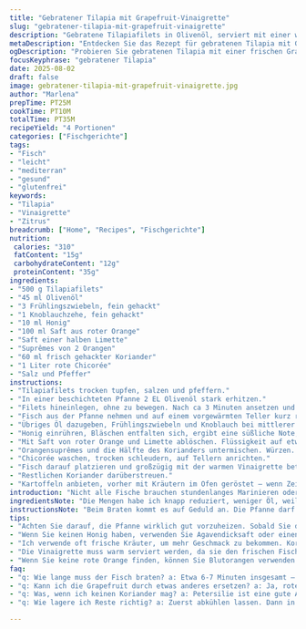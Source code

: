 ```yaml
---
title: "Gebratener Tilapia mit Grapefruit-Vinaigrette"
slug: "gebratener-tilapia-mit-grapefruit-vinaigrette"
description: "Gebratene Tilapiafilets in Olivenöl, serviert mit einer warmen Grapefruit-Vinaigrette aus karamellisierten Frühlingszwiebeln, Knoblauch und Honig, abgerundet mit frischer Koriander und roter Chicorée statt Mâche. Statt rosa Grapefruit verwendet rote Orange und Limettensaft für mehr Frische. Eine leichte, klare Zitrusnote, die den Fisch anhebt. Perfekt mit kleinen Ofenkartoffeln. Ohne Gluten, Milchprodukte, Eier und Nüsse. Kleine Anpassungen in Menge und Zutaten sorgen für mehr Balance und intensiveren Geschmack."
metaDescription: "Entdecken Sie das Rezept für gebratenen Tilapia mit Grapefruit-Vinaigrette – eine frische, mediterrane Delikatesse, die begeistert."
ogDescription: "Probieren Sie gebratenen Tilapia mit einer frischen Grapefruit-Vinaigrette. Ein einfaches, leckeres Gericht für jeden Anlass."
focusKeyphrase: "gebratener Tilapia"
date: 2025-08-02
draft: false
image: gebratener-tilapia-mit-grapefruit-vinaigrette.jpg
author: "Marlena"
prepTime: PT25M
cookTime: PT10M
totalTime: PT35M
recipeYield: "4 Portionen"
categories: ["Fischgerichte"]
tags:
- "Fisch"
- "leicht"
- "mediterran"
- "gesund"
- "glutenfrei"
keywords:
- "Tilapia"
- "Vinaigrette"
- "Zitrus"
breadcrumb: ["Home", "Recipes", "Fischgerichte"]
nutrition: 
 calories: "310"
 fatContent: "15g"
 carbohydrateContent: "12g"
 proteinContent: "35g"
ingredients:
- "500 g Tilapiafilets"
- "45 ml Olivenöl"
- "3 Frühlingszwiebeln, fein gehackt"
- "1 Knoblauchzehe, fein gehackt"
- "10 ml Honig"
- "100 ml Saft aus roter Orange"
- "Saft einer halben Limette"
- "Suprêmes von 2 Orangen"
- "60 ml frisch gehackter Koriander"
- "1 Liter rote Chicorée"
- "Salz und Pfeffer"
instructions:
- "Tilapiafilets trocken tupfen, salzen und pfeffern."
- "In einer beschichteten Pfanne 2 EL Olivenöl stark erhitzen."
- "Filets hineinlegen, ohne zu bewegen. Nach ca 3 Minuten ansetzen und vorsichtig wenden. Noch 3–4 Minuten garen bis die Ränder weiß und die Oberfläche opak ist."
- "Fisch aus der Pfanne nehmen und auf einem vorgewärmten Teller kurz ruhen lassen, mit Alufolie locker abdecken, damit er nicht austrocknet."
- "Übriges Öl dazugeben, Frühlingszwiebeln und Knoblauch bei mittlerer Hitze glasig dünsten – nicht bräunen."
- "Honig einrühren, Bläschen entfalten sich, ergibt eine süßliche Note, gut aufpassen, nicht zu heiß."
- "Mit Saft von roter Orange und Limette ablöschen. Flüssigkeit auf etwa die Hälfte reduzieren lassen – hier heißt es: beobachten, der Saft sollte leicht sirupartig eindicken, nicht komplett trocken werden."
- "Orangensuprêmes und die Hälfte des Korianders untermischen. Würzen. Scharf oder salzig? Lieber eher zart dosieren, Nachwürzen später leichter."
- "Chicorée waschen, trocken schleudern, auf Tellern anrichten."
- "Fisch darauf platzieren und großzügig mit der warmen Vinaigrette beträufeln."
- "Restlichen Koriander darüberstreuen."
- "Kartoffeln anbieten, vorher mit Kräutern im Ofen geröstet – wenn Zeit, intensive Ergänzung."
introduction: "Nicht alle Fische brauchen stundenlanges Marinieren oder aufwendige Soßen. Tilapia ist mild, braucht eine klare, aber frische Begleitung. Immer wieder probiert mit Zitrus – Grapefruit? Klar. Aber macht sie nicht zu sehr bitter? In meinen Versuchen brachte eine Kombination mit roten Orangen und Limette mehr Balance. Frühlingszwiebeln geben Süße, kein intensiver Lauchgeschmack, und Knoblauch vorsichtig, ohne zu verbrennen, damit er keine Bitterkeit bringt. Wärme macht die Vinaigrette zu mehr als nur Sauce – sie verbindet sich mit dem Fisch, schmeckt wie noch lebendig, die Säure frisch, aber nicht zu dominant. Die goldene Mitte ist das schonende Braten, nicht nur wegen Optik, sondern für die Textur – außen fest, innen zart. Keine Angst vor schnellen Ergebnissen – Timing ist bei Fisch dezent anders, man muss fühlen, wie das Fleisch beim Andrücken nachgibt. Und ich verzichte auf rohe Zitrusfilets statt Grapefruit – machen alles runder."
ingredientsNote: "Die Mengen habe ich knapp reduziert, weniger Öl, weil Tilapia nicht zu fettig sein soll und die Vinaigrette geschmeidig bleiben muss, aber nicht ölig. Honig ist reduziert, jetzt bringt er Süße ohne zu kleben. Frühlingszwiebeln sind mehr, weil die Milde und Süße wichtig sind, Knoblauch bleibt sparsam – zu viel macht schnell zu scharf und nimmt dem süßen Finish die Balance. Die Grapefruit habe ich ersetzt durch Orangen weil sie weniger bitter sind, und Limettensaft bringt Säure, ohne die bitteren Noten. Rote Chicorée statt Mâche, weil seine leicht bittere, nussige Note einen spannenden Kontrast zum frischen Fisch und der Zitrusvinaigrette liefert. Koriander bleibt, aber nicht zu viel, er ist dominant. Sollten keine Frühlingszwiebeln da sein, funktionieren auch mildere Schalotten gut, die brauchen dann aber eine längere, sehr vorsichtige Garzeit. Rote Orangen können saisonal durch Blutorangen ersetzt werden."
instructionsNote: "Beim Braten kommt es auf Geduld an. Die Pfanne darf richtig heiß sein, dann legt man den Fisch hinein – kein Bewegen, bis sich eine leichte Kruste bildet, sonst zerfällt das Filet. Die Farbe ist wichtiger als Stoppuhr im Griff: leicht durchscheinend an den Rändern, gerade eben mittig gar. Die Vinaigrette mach ich in der gleichen Pfanne, um die Röstaromen des Fischs zu nutzen – das gibt Tiefe. Nicht zu scharf erhitzen beim Honig – sonst wirds bitter und klebt. Das Reduzieren der Säfte auf die Hälfte sorgt für Konzentration, nicht verkochen. Bei der Vinaigrette: die Suprêmes ergänzen statt direkt mitgekocht zu werden, damit sie frisch bleiben und nicht bitter werden. Abschmecken vor dem Servieren, denn Salz bindet alle Aromen zusammen. Warm servieren, die Wärme verändert Textur und Geschmack, kalte Vinaigrette kann enttäuschen. Restliche Koriander frisch darüber für Frische. Tipp: Die Kartoffelbeilage vorher im Ofen mit Rosmarin, Salz und etwas Knoblauch langsam rösten – macht schön mürbe, passt perfekt zum frischen Fisch und der Zitronenwürze."
tips:
- "Achten Sie darauf, die Pfanne wirklich gut vorzuheizen. Sobald Sie den Fisch hineingeben, nicht bewegen. Eine leichte Kruste ist entscheidend. Timing ist alles – nach etwa 3 Minuten vorsichtig wenden. Die Ränder sollen leicht durchscheinend sein. Die richtige Farbe zeigt, dass es auf dem Weg ist."
- "Wenn Sie keinen Honig haben, verwenden Sie Agavendicksaft oder einen anderen Süßstoff. Die Frühlingszwiebeln bringen eine milde Süße. Knoblauch sparsam – wenn er verbrennt, wird’s bitter. Ein guter Trick zur Kontrolle ist die Temperatur: sollten nicht zu heiß sein, sonst gibt es Bitternoten."
- "Ich verwende oft frische Kräuter, um mehr Geschmack zu bekommen. Koriander ist dominant. Davon weniger als zu viel. Zu viel macht das Gericht erdrückend. Schalotten könnten auch gut klappen, pellen und sanft dünsten. Wenn sie bräunen, wird’s intensiv – das wollen wir nicht."
- "Die Vinaigrette muss warm serviert werden, da sie den frischen Fisch perfekt ergänzt. Wenn Zeit bleibt, denken Sie an Ofenkartoffeln mit Kräutern – wichtig für den Kontrast. Rosmarin ist beliebt. Erdund nussig. Das passt gut zu den Zitrusnoten und Fisch."
- "Wenn Sie keine rote Orange finden, können Sie Blutorangen verwenden. Sie geben auch eine schöne Farbe und den fruchtigen Aroma. Achten Sie jedoch auf die Säure – Limette kann auch bei Garnichen helfen. Weniger Bitterkeit, mehr Frische."
faq:
- "q: Wie lange muss der Fisch braten? a: Etwa 6-7 Minuten insgesamt – die Ränder sollten leicht durchscheinend sein. Timing ist schlüssel. Testen Sie es mit der Gabel. Wenn es aufbricht, könnte es etwas zu lange sein."
- "q: Kann ich die Grapefruit durch etwas anderes ersetzen? a: Ja, rote Orangen funktionieren super. Auch Zitrone oder Limette sind Möglichkeiten. Lockerer Geschmack – Kombination kann spannend sein. Achten Sie auf die Balance."
- "q: Was, wenn ich keinen Koriander mag? a: Petersilie ist eine gute Alternative. Sie ist weniger dominant, bringt grünen Geschmack. Beachten Sie, Petersilie hat nicht die gleiche Intensität. Geräuchertes Paprikapulver könnte auch für Tiefe sorgen. Lässt sich gut kombinieren mit Zitrus."
- "q: Wie lagere ich Reste richtig? a: Zuerst abkühlen lassen. Dann in einem luftdichten Behälter im Kühlschrank aufbewahren. Fisch bleibt 1-2 Tage frisch. Achten Sie darauf, keine Abdeckungen zu verwenden, die den Geschmack beeinträchtigen könnten."

---
```

